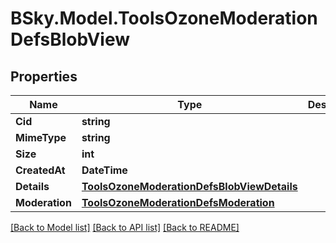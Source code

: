 # BSky.Model.ToolsOzoneModerationDefsBlobView

## Properties

Name | Type | Description | Notes
------------ | ------------- | ------------- | -------------
**Cid** | **string** |  | 
**MimeType** | **string** |  | 
**Size** | **int** |  | 
**CreatedAt** | **DateTime** |  | 
**Details** | [**ToolsOzoneModerationDefsBlobViewDetails**](ToolsOzoneModerationDefsBlobViewDetails.md) |  | [optional] 
**Moderation** | [**ToolsOzoneModerationDefsModeration**](ToolsOzoneModerationDefsModeration.md) |  | [optional] 

[[Back to Model list]](../README.md#documentation-for-models) [[Back to API list]](../README.md#documentation-for-api-endpoints) [[Back to README]](../README.md)

